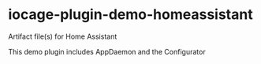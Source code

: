 # iocage-plugin-demo-homeassistant
Artifact file(s) for Home Assistant

This demo plugin includes AppDaemon and the Configurator
